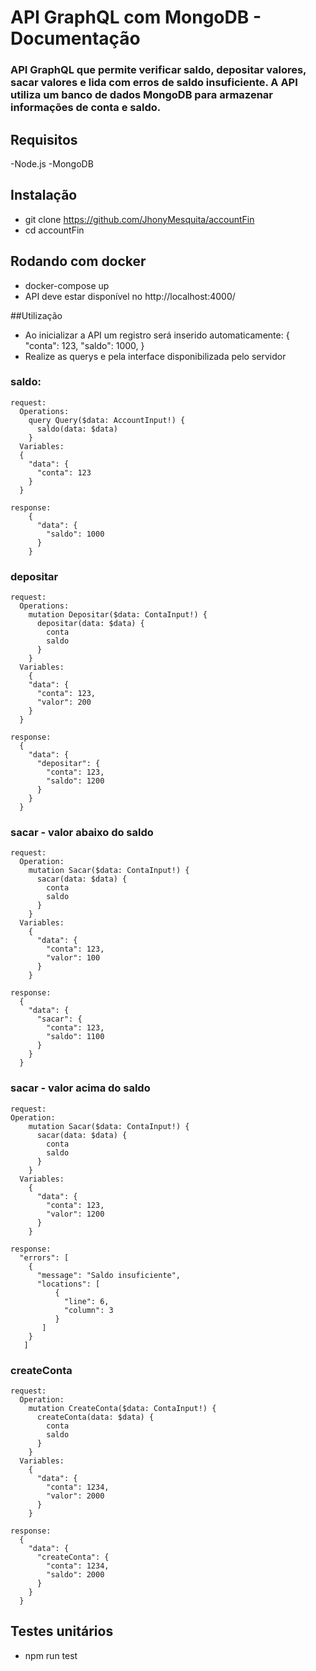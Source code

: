 # API GraphQL com MongoDB - Documentação
### API GraphQL que permite verificar saldo, depositar valores, sacar valores e lida com erros de saldo insuficiente. A API utiliza um banco de dados MongoDB para armazenar informações de conta e saldo.

## Requisitos
-Node.js
-MongoDB

## Instalação
+ git clone https://github.com/JhonyMesquita/accountFin
+ cd accountFin
## Rodando com docker
+ docker-compose up
+ API deve estar disponível no http://localhost:4000/

##Utilização
- Ao inicializar a API um registro será inserido automaticamente:
  {
    "conta": 123,
    "saldo": 1000,
  }
- Realize as querys e pela interface disponibilizada pelo servidor
### saldo:
```
request:
  Operations:
    query Query($data: AccountInput!) {
      saldo(data: $data)
    }
  Variables:
  {
    "data": {
      "conta": 123
    }
  }
```
```
response:
    {
      "data": {
        "saldo": 1000
      }
    }
```
### depositar
```
request:
  Operations:
    mutation Depositar($data: ContaInput!) {
      depositar(data: $data) {
        conta
        saldo
      }
    }
  Variables:
    {
    "data": {
      "conta": 123,
      "valor": 200
    }
  }
```
```
response:
  {
    "data": {
      "depositar": {
        "conta": 123,
        "saldo": 1200
      }
    }
  }
```
### sacar - valor abaixo do saldo
```
request:
  Operation:
    mutation Sacar($data: ContaInput!) {
      sacar(data: $data) {
        conta
        saldo
      }
    }
  Variables:
    {
      "data": {
        "conta": 123,
        "valor": 100
      }
    }
```
```
response:
  {
    "data": {
      "sacar": {
        "conta": 123,
        "saldo": 1100
      }
    }
  }
```
### sacar - valor acima do saldo
```
request:
Operation:
    mutation Sacar($data: ContaInput!) {
      sacar(data: $data) {
        conta
        saldo
      }
    }
  Variables:
    {
      "data": {
        "conta": 123,
        "valor": 1200
      }
    }
```
```
response:
  "errors": [
    {
      "message": "Saldo insuficiente",
      "locations": [
          {
            "line": 6,
            "column": 3
          }
       ]
    }   
   ]
```
### createConta 
```
request:
  Operation:
    mutation CreateConta($data: ContaInput!) {
      createConta(data: $data) {
        conta
        saldo
      }
    }
  Variables:
    {
      "data": {
        "conta": 1234,
        "valor": 2000
      }
    }
```
```
response:
  {
    "data": {
      "createConta": {
        "conta": 1234,
        "saldo": 2000
      }
    }
  }
```
## Testes unitários
+ npm run test
